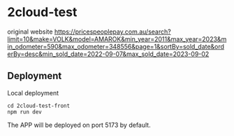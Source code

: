 # 2cloud-test

original website <https://pricespeoplepay.com.au/search?limit=10&make=VOLK&model=AMAROK&min_year=2011&max_year=2023&min_odometer=590&max_odometer=348556&page=1&sortBy=sold_date&orderBy=desc&min_sold_date=2022-09-07&max_sold_date=2023-09-02>

## Deployment 

Local deployment
```
cd 2cloud-test-front
npm run dev
```
The APP will be deployed on port 5173 by default.

